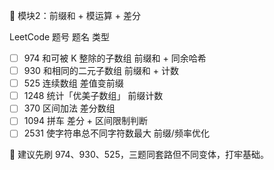🔁 模块2：前缀和 + 模运算 + 差分

LeetCode 题号	题名	类型
- [ ] 974	和可被 K 整除的子数组	前缀和 + 同余哈希
- [ ] 930	和相同的二元子数组	前缀和 + 计数
- [ ] 525	连续数组	差值变前缀
- [ ] 1248	统计「优美子数组」	前缀计数
- [ ] 370	区间加法	差分数组
- [ ] 1094	拼车	差分 + 区间限制判断
- [ ] 2531	使字符串总不同字符数最大	前缀/频率优化

📌 建议先刷 974、930、525，三题同套路但不同变体，打牢基础。